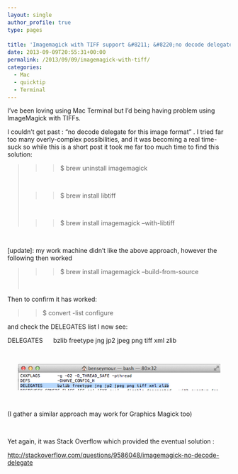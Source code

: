 ```yaml
---
layout: single
author_profile: true
type: pages

title: 'Imagemagick with TIFF support &#8211; &#8220;no decode delegate for this image format&#8221;'
date: 2013-09-09T20:55:31+00:00
permalink: /2013/09/09/imagemagick-with-tiff/
categories:
  - Mac
  - quicktip
  - Terminal
---
```

I&#8217;ve been loving using Mac Terminal but I&#8217;d being having problem using ImageMagick with TIFFs.

I couldn&#8217;t get past : &#8220;no decode delegate for this image format&#8221; . I tried far too many overly-complex possibilities, and it was becoming a real time-suck so while this is a short post it took me far too much time to find this solution:

> >>$ brew uninstall imagemagick
>
> &nbsp;
>
> >>$ brew install libtiff
>
> &nbsp;
>
> >>$ brew install imagemagick &#8211;with-libtiff

&nbsp;

[update]: my work machine didn&#8217;t like the above approach, however the following then worked

> >>$ brew install imagemagick &#8211;build-from-source
>
> &nbsp;

Then to confirm it has worked:

>>$ convert -list configure

and check the DELEGATES list I now see:

DELEGATES      bzlib freetype jng jp2 jpeg png tiff xml zlib

&nbsp;

<img style="display: block; margin-left: auto; margin-right: auto; border: 0px;" title="Screen Shot 2013-09-09 at 21.54.46.png" alt="Screen Shot 2013 09 09 at 21 54 46" src="/images/allbsuploads/2013/09/Screen-Shot-2013-09-09-at-21.54.46.png" width="457" height="59" border="0" />

&nbsp;

(I gather a similar approach may work for Graphics Magick too)

&nbsp;

Yet again, it was Stack Overflow which provided the eventual solution :

<http://stackoverflow.com/questions/9586048/imagemagick-no-decode-delegate>
